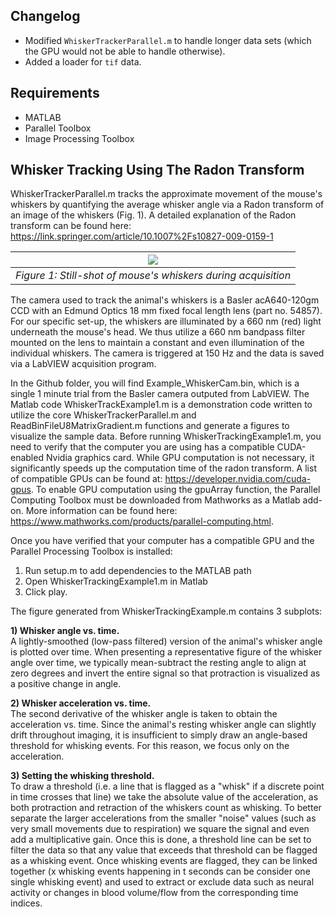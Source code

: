 ## Changelog
- Modified `WhiskerTrackerParallel.m` to handle longer data sets (which the GPU would not be able to handle otherwise).
- Added a loader for `tif` data.

## Requirements
- MATLAB
- Parallel Toolbox
- Image Processing Toolbox

## Whisker Tracking Using The Radon Transform

WhiskerTrackerParallel.m tracks the approximate movement of the mouse's whiskers by quantifying the average whisker angle via a Radon transform of an image of the whiskers (Fig. 1). A detailed explanation of the Radon transform can be found here: https://link.springer.com/article/10.1007%2Fs10827-009-0159-1

| ![](whiskerPad.png) |
|:--:|
| *Figure 1: Still-shot of mouse's whiskers during acquisition* |

The camera used to track the animal's whiskers is a Basler acA640-120gm CCD with an Edmund Optics 18 mm fixed focal length lens (part no. 54857). For our specific set-up, the whiskers are illuminated by a 660 nm (red) light underneath the mouse's head. We thus utilize a 660 nm bandpass filter mounted on the lens to maintain a constant and even illumination of the individual whiskers. The camera is triggered at 150 Hz and the data is saved via a LabVIEW acquisition program.

In the Github folder, you will find Example_WhiskerCam.bin, which is a single 1 minute trial from the Basler camera outputed from LabVIEW. The Matlab code WhiskerTrackExample1.m is a demonstration code written to utilize the core WhiskerTrackerParallel.m and ReadBinFileU8MatrixGradient.m functions and generate a figures to visualize the sample data. Before running WhiskerTrackingExample1.m, you need to verify that the computer you are using has a compatible CUDA-enabled Nvidia graphics card. While GPU computation is not necessary, it significantly speeds up the computation time of the radon transform. A list of compatible GPUs can be found at: https://developer.nvidia.com/cuda-gpus. To enable GPU computation using the gpuArray function, the Parallel Computing Toolbox must be downloaded from Mathworks as a Matlab add-on. More information can be found here: https://www.mathworks.com/products/parallel-computing.html.

Once you have verified that your computer has a compatible GPU and the Parallel Processing Toolbox is installed:
1) Run setup.m to add dependencies to the MATLAB path
2) Open WhiskerTrackingExample1.m in Matlab
3) Click play.

The figure generated from WhiskerTrackingExample.m contains 3 subplots:  

**1) Whisker angle vs. time.**    
A lightly-smoothed (low-pass filtered) version of the animal's whisker angle is plotted over time. When presenting a representative figure of the whisker angle over time, we typically mean-subtract the resting angle to align at zero degrees and invert the entire signal so that protraction is visualized as a positive change in angle.

**2) Whisker acceleration vs. time.**  
The second derivative of the whisker angle is taken to obtain the acceleration vs. time. Since the animal's resting whisker angle can slightly drift throughout imaging, it is insufficient to simply draw an angle-based threshold for whisking events. For this reason, we focus only on the acceleration.

**3) Setting the whisking threshold.**  
To draw a threshold (i.e. a line that is flagged as a "whisk" if a discrete point in time crosses that line) we take the absolute value of the acceleration, as both protraction and retraction of the whiskers count as whisking. To better separate the larger accelerations from the smaller "noise" values (such as very small movements due to respiration) we square the signal and even add a multiplicative gain. Once this is done, a threshold line can be set to filter the data so that any value that exceeds that threshold can be flagged as a whisking event. Once whisking events are flagged, they can be linked together (x whisking events happening in t seconds can be consider one single whisking event) and used to extract or exclude data such as neural activity or changes in blood volume/flow from the corresponding time indices.
